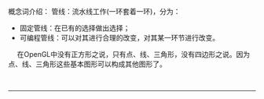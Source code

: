 概念词介绍：
管线：流水线工作(一环套着一环)，分为：
-  固定管线：在已有的选择做出选择；
-  可编程管线：可以对其进行合理的改变，对其某一环节进行改变。

&emsp;  在OpenGL中没有正方形之说，只有点、线、三角形，没有四边形之说。因为点、线、三角形这些基本图形可以构成其他图形了。





<br/>

***
<br/>
